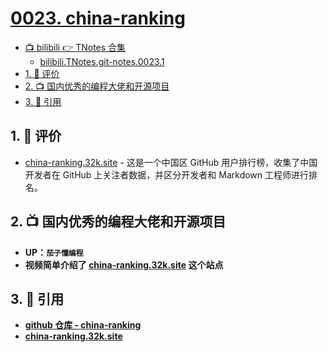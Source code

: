 # [0023. china-ranking](https://github.com/Tdahuyou/TNotes.git-notes/tree/main/notes/0023.%20china-ranking)

<!-- region:toc -->

- [📺 bilibili 👉 TNotes 合集](https://space.bilibili.com/407241004)
  - [bilibili.TNotes.git-notes.0023.1](https://www.bilibili.com/video/BV1qpa6zrEeC)
- [1. 🫧 评价](#1--评价)
- [2. 📺 国内优秀的编程大佬和开源项目](#2--国内优秀的编程大佬和开源项目)
- [3. 🔗 引用](#3--引用)

<!-- endregion:toc -->

## 1. 🫧 评价

- [china-ranking.32k.site][1] - 这是一个中国区 GitHub 用户排行榜，收集了中国开发者在 GitHub 上关注者数据，并区分开发者和 Markdown 工程师进行排名。

## 2. 📺 国内优秀的编程大佬和开源项目

<B id="BV1qpa6zrEeC" />

- UP：`茄子懂编程`
- 视频简单介绍了 [china-ranking.32k.site][1] 这个站点

## 3. 🔗 引用

- [github 仓库 - china-ranking][2]
- [china-ranking.32k.site][1]

[1]: https://china-ranking.32k.site/
[2]: https://github.com/hellokaton/china-ranking
